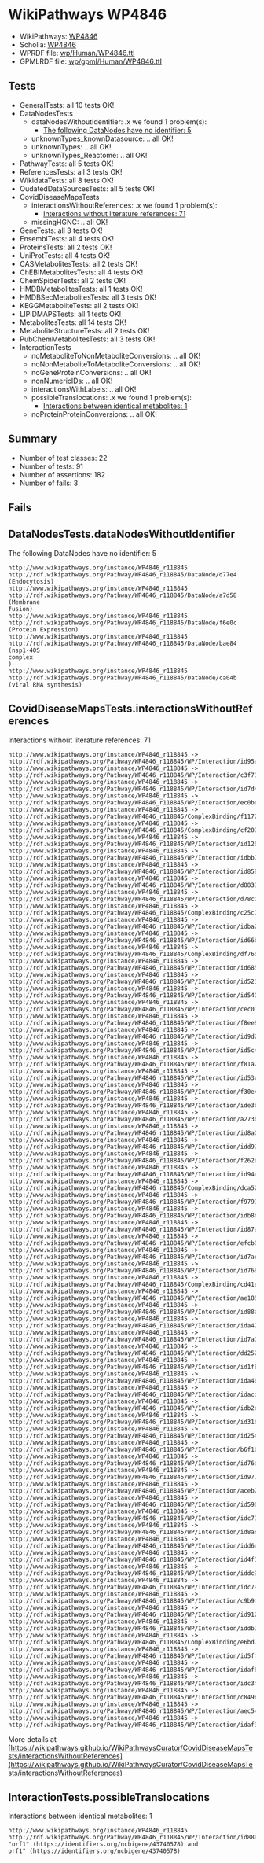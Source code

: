 # WikiPathways WP4846

* WikiPathways: [WP4846](https://identifiers.org/wikipathways:WP4846)
* Scholia: [WP4846](https://scholia.toolforge.org/wikipathways/WP4846)
* WPRDF file: [wp/Human/WP4846.ttl](../wp/Human/WP4846.ttl)
* GPMLRDF file: [wp/gpml/Human/WP4846.ttl](../wp/gpml/Human/WP4846.ttl)

## Tests
* GeneralTests: all 10 tests OK!
* DataNodesTests
    * dataNodesWithoutIdentifier: .x we found 1 problem(s):
        * [The following DataNodes have no identifier: 5](#d2d32fa4)
    * unknownTypes_knownDatasource: .. all OK!
    * unknownTypes: .. all OK!
    * unknownTypes_Reactome: .. all OK!
* PathwayTests: all 5 tests OK!
* ReferencesTests: all 3 tests OK!
* WikidataTests: all 8 tests OK!
* OudatedDataSourcesTests: all 5 tests OK!
* CovidDiseaseMapsTests
    * interactionsWithoutReferences: .x we found 1 problem(s):
        * [Interactions without literature references: 71](#9701cd9c)
    * missingHGNC: .. all OK!
* GeneTests: all 3 tests OK!
* EnsemblTests: all 4 tests OK!
* ProteinsTests: all 2 tests OK!
* UniProtTests: all 4 tests OK!
* CASMetabolitesTests: all 2 tests OK!
* ChEBIMetabolitesTests: all 4 tests OK!
* ChemSpiderTests: all 2 tests OK!
* HMDBMetabolitesTests: all 1 tests OK!
* HMDBSecMetabolitesTests: all 3 tests OK!
* KEGGMetaboliteTests: all 2 tests OK!
* LIPIDMAPSTests: all 1 tests OK!
* MetabolitesTests: all 14 tests OK!
* MetaboliteStructureTests: all 2 tests OK!
* PubChemMetabolitesTests: all 3 tests OK!
* InteractionTests
    * noMetaboliteToNonMetaboliteConversions: .. all OK!
    * noNonMetaboliteToMetaboliteConversions: .. all OK!
    * noGeneProteinConversions: .. all OK!
    * nonNumericIDs: .. all OK!
    * interactionsWithLabels: .. all OK!
    * possibleTranslocations: .x we found 1 problem(s):
        * [Interactions between identical metabolites: 1](#d59038c4)
    * noProteinProteinConversions: .. all OK!


## Summary

* Number of test classes: 22
* Number of tests: 91
* Number of assertions: 182
* Number of fails: 3

## Fails

<a name="d2d32fa4" />

## DataNodesTests.dataNodesWithoutIdentifier

The following DataNodes have no identifier: 5
```
http://www.wikipathways.org/instance/WP4846_r118845 http://rdf.wikipathways.org/Pathway/WP4846_r118845/DataNode/d77e4 (Endocytosis)
http://www.wikipathways.org/instance/WP4846_r118845 http://rdf.wikipathways.org/Pathway/WP4846_r118845/DataNode/a7d58 (Membrane
fusion)
http://www.wikipathways.org/instance/WP4846_r118845 http://rdf.wikipathways.org/Pathway/WP4846_r118845/DataNode/f6e0c (Protein Expression)
http://www.wikipathways.org/instance/WP4846_r118845 http://rdf.wikipathways.org/Pathway/WP4846_r118845/DataNode/bae84 (nsp1-40S
complex
)
http://www.wikipathways.org/instance/WP4846_r118845 http://rdf.wikipathways.org/Pathway/WP4846_r118845/DataNode/ca04b (viral RNA synthesis)
```

<a name="9701cd9c" />

## CovidDiseaseMapsTests.interactionsWithoutReferences

Interactions without literature references: 71
```
http://www.wikipathways.org/instance/WP4846_r118845 -> http://rdf.wikipathways.org/Pathway/WP4846_r118845/WP/Interaction/id95aba954
http://www.wikipathways.org/instance/WP4846_r118845 -> http://rdf.wikipathways.org/Pathway/WP4846_r118845/WP/Interaction/c3f71
http://www.wikipathways.org/instance/WP4846_r118845 -> http://rdf.wikipathways.org/Pathway/WP4846_r118845/WP/Interaction/id7d45bc8b
http://www.wikipathways.org/instance/WP4846_r118845 -> http://rdf.wikipathways.org/Pathway/WP4846_r118845/WP/Interaction/ec0be
http://www.wikipathways.org/instance/WP4846_r118845 -> http://rdf.wikipathways.org/Pathway/WP4846_r118845/ComplexBinding/f1172
http://www.wikipathways.org/instance/WP4846_r118845 -> http://rdf.wikipathways.org/Pathway/WP4846_r118845/ComplexBinding/cf207
http://www.wikipathways.org/instance/WP4846_r118845 -> http://rdf.wikipathways.org/Pathway/WP4846_r118845/WP/Interaction/id126968be
http://www.wikipathways.org/instance/WP4846_r118845 -> http://rdf.wikipathways.org/Pathway/WP4846_r118845/WP/Interaction/idbb7865a7
http://www.wikipathways.org/instance/WP4846_r118845 -> http://rdf.wikipathways.org/Pathway/WP4846_r118845/WP/Interaction/id858197a5
http://www.wikipathways.org/instance/WP4846_r118845 -> http://rdf.wikipathways.org/Pathway/WP4846_r118845/WP/Interaction/d8831
http://www.wikipathways.org/instance/WP4846_r118845 -> http://rdf.wikipathways.org/Pathway/WP4846_r118845/WP/Interaction/d78c0
http://www.wikipathways.org/instance/WP4846_r118845 -> http://rdf.wikipathways.org/Pathway/WP4846_r118845/ComplexBinding/c25c7
http://www.wikipathways.org/instance/WP4846_r118845 -> http://rdf.wikipathways.org/Pathway/WP4846_r118845/WP/Interaction/idba2d7d98
http://www.wikipathways.org/instance/WP4846_r118845 -> http://rdf.wikipathways.org/Pathway/WP4846_r118845/WP/Interaction/id66bc3866
http://www.wikipathways.org/instance/WP4846_r118845 -> http://rdf.wikipathways.org/Pathway/WP4846_r118845/ComplexBinding/df765
http://www.wikipathways.org/instance/WP4846_r118845 -> http://rdf.wikipathways.org/Pathway/WP4846_r118845/WP/Interaction/id68553d54
http://www.wikipathways.org/instance/WP4846_r118845 -> http://rdf.wikipathways.org/Pathway/WP4846_r118845/WP/Interaction/id52141a70
http://www.wikipathways.org/instance/WP4846_r118845 -> http://rdf.wikipathways.org/Pathway/WP4846_r118845/WP/Interaction/id54006fd1
http://www.wikipathways.org/instance/WP4846_r118845 -> http://rdf.wikipathways.org/Pathway/WP4846_r118845/WP/Interaction/cec01
http://www.wikipathways.org/instance/WP4846_r118845 -> http://rdf.wikipathways.org/Pathway/WP4846_r118845/WP/Interaction/f8ee8
http://www.wikipathways.org/instance/WP4846_r118845 -> http://rdf.wikipathways.org/Pathway/WP4846_r118845/WP/Interaction/id9d2699b4
http://www.wikipathways.org/instance/WP4846_r118845 -> http://rdf.wikipathways.org/Pathway/WP4846_r118845/WP/Interaction/id5c4ff7f0
http://www.wikipathways.org/instance/WP4846_r118845 -> http://rdf.wikipathways.org/Pathway/WP4846_r118845/WP/Interaction/f81a2
http://www.wikipathways.org/instance/WP4846_r118845 -> http://rdf.wikipathways.org/Pathway/WP4846_r118845/WP/Interaction/id53ccbca1
http://www.wikipathways.org/instance/WP4846_r118845 -> http://rdf.wikipathways.org/Pathway/WP4846_r118845/WP/Interaction/f30e4
http://www.wikipathways.org/instance/WP4846_r118845 -> http://rdf.wikipathways.org/Pathway/WP4846_r118845/WP/Interaction/ide3b4c27b
http://www.wikipathways.org/instance/WP4846_r118845 -> http://rdf.wikipathways.org/Pathway/WP4846_r118845/WP/Interaction/a273b
http://www.wikipathways.org/instance/WP4846_r118845 -> http://rdf.wikipathways.org/Pathway/WP4846_r118845/WP/Interaction/id8a09c96c
http://www.wikipathways.org/instance/WP4846_r118845 -> http://rdf.wikipathways.org/Pathway/WP4846_r118845/WP/Interaction/idd97096a5
http://www.wikipathways.org/instance/WP4846_r118845 -> http://rdf.wikipathways.org/Pathway/WP4846_r118845/WP/Interaction/f262e
http://www.wikipathways.org/instance/WP4846_r118845 -> http://rdf.wikipathways.org/Pathway/WP4846_r118845/WP/Interaction/id94e29422
http://www.wikipathways.org/instance/WP4846_r118845 -> http://rdf.wikipathways.org/Pathway/WP4846_r118845/ComplexBinding/dca52
http://www.wikipathways.org/instance/WP4846_r118845 -> http://rdf.wikipathways.org/Pathway/WP4846_r118845/WP/Interaction/f9791
http://www.wikipathways.org/instance/WP4846_r118845 -> http://rdf.wikipathways.org/Pathway/WP4846_r118845/WP/Interaction/idb8ba3d51
http://www.wikipathways.org/instance/WP4846_r118845 -> http://rdf.wikipathways.org/Pathway/WP4846_r118845/WP/Interaction/id87aa028a
http://www.wikipathways.org/instance/WP4846_r118845 -> http://rdf.wikipathways.org/Pathway/WP4846_r118845/WP/Interaction/efcb8
http://www.wikipathways.org/instance/WP4846_r118845 -> http://rdf.wikipathways.org/Pathway/WP4846_r118845/WP/Interaction/id7acf7b3
http://www.wikipathways.org/instance/WP4846_r118845 -> http://rdf.wikipathways.org/Pathway/WP4846_r118845/WP/Interaction/id768dd6a5
http://www.wikipathways.org/instance/WP4846_r118845 -> http://rdf.wikipathways.org/Pathway/WP4846_r118845/ComplexBinding/cd41e
http://www.wikipathways.org/instance/WP4846_r118845 -> http://rdf.wikipathways.org/Pathway/WP4846_r118845/WP/Interaction/ae185
http://www.wikipathways.org/instance/WP4846_r118845 -> http://rdf.wikipathways.org/Pathway/WP4846_r118845/WP/Interaction/id88a323b4
http://www.wikipathways.org/instance/WP4846_r118845 -> http://rdf.wikipathways.org/Pathway/WP4846_r118845/WP/Interaction/ida427ca0
http://www.wikipathways.org/instance/WP4846_r118845 -> http://rdf.wikipathways.org/Pathway/WP4846_r118845/WP/Interaction/id7a78fc75
http://www.wikipathways.org/instance/WP4846_r118845 -> http://rdf.wikipathways.org/Pathway/WP4846_r118845/WP/Interaction/dd252
http://www.wikipathways.org/instance/WP4846_r118845 -> http://rdf.wikipathways.org/Pathway/WP4846_r118845/WP/Interaction/id1f86b6c5
http://www.wikipathways.org/instance/WP4846_r118845 -> http://rdf.wikipathways.org/Pathway/WP4846_r118845/WP/Interaction/ida46f2e34
http://www.wikipathways.org/instance/WP4846_r118845 -> http://rdf.wikipathways.org/Pathway/WP4846_r118845/WP/Interaction/idacdc1203
http://www.wikipathways.org/instance/WP4846_r118845 -> http://rdf.wikipathways.org/Pathway/WP4846_r118845/WP/Interaction/idb2e3b478
http://www.wikipathways.org/instance/WP4846_r118845 -> http://rdf.wikipathways.org/Pathway/WP4846_r118845/WP/Interaction/id31b492b0
http://www.wikipathways.org/instance/WP4846_r118845 -> http://rdf.wikipathways.org/Pathway/WP4846_r118845/WP/Interaction/id254c7db4
http://www.wikipathways.org/instance/WP4846_r118845 -> http://rdf.wikipathways.org/Pathway/WP4846_r118845/WP/Interaction/b6f1b
http://www.wikipathways.org/instance/WP4846_r118845 -> http://rdf.wikipathways.org/Pathway/WP4846_r118845/WP/Interaction/id76a29895
http://www.wikipathways.org/instance/WP4846_r118845 -> http://rdf.wikipathways.org/Pathway/WP4846_r118845/WP/Interaction/id97734b0e
http://www.wikipathways.org/instance/WP4846_r118845 -> http://rdf.wikipathways.org/Pathway/WP4846_r118845/WP/Interaction/aceb2
http://www.wikipathways.org/instance/WP4846_r118845 -> http://rdf.wikipathways.org/Pathway/WP4846_r118845/WP/Interaction/id596b2488
http://www.wikipathways.org/instance/WP4846_r118845 -> http://rdf.wikipathways.org/Pathway/WP4846_r118845/WP/Interaction/idc71222d4
http://www.wikipathways.org/instance/WP4846_r118845 -> http://rdf.wikipathways.org/Pathway/WP4846_r118845/WP/Interaction/id8acd3f8f
http://www.wikipathways.org/instance/WP4846_r118845 -> http://rdf.wikipathways.org/Pathway/WP4846_r118845/WP/Interaction/idd6e4d05b
http://www.wikipathways.org/instance/WP4846_r118845 -> http://rdf.wikipathways.org/Pathway/WP4846_r118845/WP/Interaction/id4f170add
http://www.wikipathways.org/instance/WP4846_r118845 -> http://rdf.wikipathways.org/Pathway/WP4846_r118845/WP/Interaction/iddc9f49d1
http://www.wikipathways.org/instance/WP4846_r118845 -> http://rdf.wikipathways.org/Pathway/WP4846_r118845/WP/Interaction/idc79adab4
http://www.wikipathways.org/instance/WP4846_r118845 -> http://rdf.wikipathways.org/Pathway/WP4846_r118845/WP/Interaction/c9b9f
http://www.wikipathways.org/instance/WP4846_r118845 -> http://rdf.wikipathways.org/Pathway/WP4846_r118845/WP/Interaction/id912daad6
http://www.wikipathways.org/instance/WP4846_r118845 -> http://rdf.wikipathways.org/Pathway/WP4846_r118845/WP/Interaction/iddb77d7c7
http://www.wikipathways.org/instance/WP4846_r118845 -> http://rdf.wikipathways.org/Pathway/WP4846_r118845/ComplexBinding/e6bd7
http://www.wikipathways.org/instance/WP4846_r118845 -> http://rdf.wikipathways.org/Pathway/WP4846_r118845/WP/Interaction/id5ff07442
http://www.wikipathways.org/instance/WP4846_r118845 -> http://rdf.wikipathways.org/Pathway/WP4846_r118845/WP/Interaction/idaf62af2b
http://www.wikipathways.org/instance/WP4846_r118845 -> http://rdf.wikipathways.org/Pathway/WP4846_r118845/WP/Interaction/idc3f0c926
http://www.wikipathways.org/instance/WP4846_r118845 -> http://rdf.wikipathways.org/Pathway/WP4846_r118845/WP/Interaction/c849c
http://www.wikipathways.org/instance/WP4846_r118845 -> http://rdf.wikipathways.org/Pathway/WP4846_r118845/WP/Interaction/aec54
http://www.wikipathways.org/instance/WP4846_r118845 -> http://rdf.wikipathways.org/Pathway/WP4846_r118845/WP/Interaction/idaf9c6f8
```

More details at [https://wikipathways.github.io/WikiPathwaysCurator/CovidDiseaseMapsTests/interactionsWithoutReferences](https://wikipathways.github.io/WikiPathwaysCurator/CovidDiseaseMapsTests/interactionsWithoutReferences)

<a name="d59038c4" />

## InteractionTests.possibleTranslocations

Interactions between identical metabolites: 1
```
http://www.wikipathways.org/instance/WP4846_r118845 http://rdf.wikipathways.org/Pathway/WP4846_r118845/WP/Interaction/id88a323b4 "orf1" (https://identifiers.org/ncbigene/43740578) and 
orf1" (https://identifiers.org/ncbigene/43740578)
```

